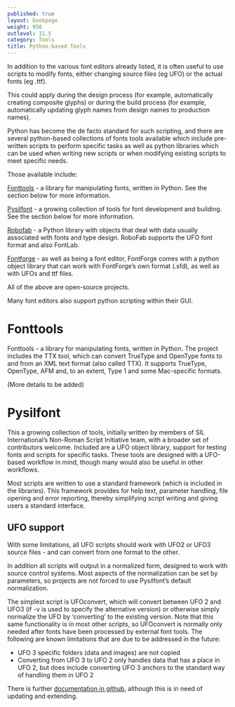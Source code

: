 ```yaml
---
published: true
layout: bookpage
weight: 950
outlevel: 11.5
category: Tools
title: Python-based Tools
---
```


In addition to the various font editors already listed, it is often useful to use scripts to modify fonts, either changing source files (eg UFO) or the actual fonts (eg .ttf).

This could apply during the design process (for example, automatically creating composite glyphs) or during the build process (for example, automatically updating glyph names from design names to production names).

Python has become the de facto standard for such scripting, and there are several python-based collections of fonts tools available which include pre-written scripts to perform specific tasks as well as python libraries which can be used when writing new scripts or when modifying existing scripts to meet specific needs.

Those available include:

[Fonttools](https://github.com/behdad/fonttools) - a library for manipulating fonts, written in Python. See the section below for more information.

[Pysilfont](https://github.com/silnrsi/pysilfont) - a growing collection of tools for font development and building. See the section below for more information.

[Robofab](https://github.com/robofab-developers/robofab) - a Python library with objects that deal with data usually associated with fonts and type design. RoboFab supports the UFO font format and also FontLab.

[Fontforge](https://fontforge.github.io/en-US) - as well as being a font editor, FontForge comes with a python object library that can work with FontForge’s own format (.sfd), as well as with UFOs and ttf files.

All of the above are open-source projects.

Many font editors also support python scripting within their GUI.

# Fonttools #

Fonttools - a library for manipulating fonts, written in Python. The project includes the TTX tool, which can convert TrueType and OpenType fonts to and from an XML text format (also called TTX). It supports TrueType, OpenType, AFM and, to an extent, Type 1 and some Mac-specific formats.

(More details to be added)

# Pysilfont #

This a growing collection of tools, initially  written by members of SIL International’s Non-Roman Script Initiative team, with a broader set of contributors welcome.
Included are a UFO object library, support for testing fonts and scripts for specific tasks.
These tools are designed with a UFO-based workflow in mind, though many would also be useful in other workflows.

Most scripts are written to use a standard framework (which is included in the libraries). This framework provides for help text, parameter handling, file opening and error reporting, thereby simplifying script writing and giving users a standard interface.

## UFO support ##
With some limitations, all UFO scripts should work with UFO2 or UFO3 source files - and can convert from one format to the other.

In addition all scripts will output in a normalized form, designed to work with source control systems.  Most aspects of the normalization can be set by parameters, so projects are not forced to use Pysilfont’s default normalization.

The simplest script is UFOconvert, which will convert between UFO 2 and UFO3 (if -v is used to specify the alternative version) or otherwise simply normalize the UFO by ‘converting’ to the existing version.  Note that this same functionality is in most other scripts, so UFOconvert is normally only needed after fonts have been processed by external font tools.
The following are known limitations that are due to be addressed in the future:
* UFO 3 specific folders (data and images) are not copied
* Converting from UFO 3 to UFO 2 only handles data that has a place in UFO 2, but does include converting UFO 3 anchors to the standard way of handling them in UFO 2

There is further [documentation in github](https://github.com/silnrsi/pysilfont/blob/master/PysilfontUserDocs.pdf), although this is in need of updating and extending.
